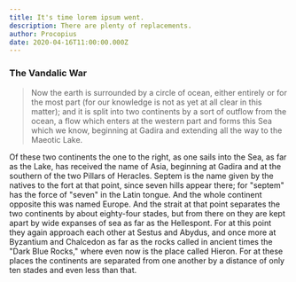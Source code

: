 ```yaml
---
title: It's time lorem ipsum went.
description: There are plenty of replacements.
author: Procopius
date: 2020-04-16T11:00:00.000Z
---
```


### The Vandalic War


> Now the earth is surrounded by a circle of ocean, either entirely or for the most part (for our knowledge is not as yet at all clear in this  matter); and it is split into two continents by a sort of outflow from the ocean, a flow which enters at the western part and forms this Sea which we know, beginning at Gadira and extending all the way to the Maeotic Lake.

Of these two continents the one to the right, as one sails into the Sea, as far as the Lake, has received the name of Asia, beginning at Gadira and at the southern of the two Pillars of Heracles. Septem is the name given by the natives to the fort at that point, since seven hills appear there; for "septem" has the force of "seven" in the Latin tongue. And the whole continent opposite this was named Europe. And the strait at that point separates the two continents by about eighty-four stades, but from there on they are kept apart by wide expanses of sea as far as the Hellespont. For at this point they again approach each other at Sestus and Abydus, and once more at Byzantium and Chalcedon as far as the rocks called in ancient times the "Dark Blue Rocks," where even now is the place called Hieron. For at these places the continents are separated from one another by a distance of only ten stades and even less than that.


